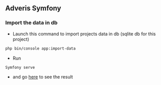 ## Adveris Symfony


### Import the data in db

- Launch this command to import projects data in db (sqlite db for this project)
````bash
php bin/console app:import-data
````

- Run 
````bash
Symfony serve
````

- and go [here](http://localhost:8000) to see the result 